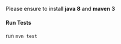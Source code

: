 Please ensure to install **__java__** **8** and **__maven__** **3**
 
#### Run Tests
run `mvn test`
